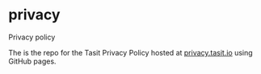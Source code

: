 # privacy
Privacy policy

The is the repo for the Tasit Privacy Policy hosted at [privacy.tasit.io](https://privacy.tasit.io/) using GitHub pages.
